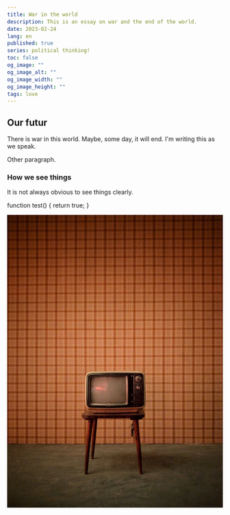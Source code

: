 ```yaml
---
title: War in the world
description: This is an essay on war and the end of the world.
date: 2023-02-24
lang: en
published: true
series: political thinking!
toc: false
og_image: ""
og_image_alt: ""
og_image_width: ""
og_image_height: ""
tags: love
---
```

<auto-toc></auto-toc>

## Our futur
There is war in this world. Maybe, some day, it will end. I'm writing this as we speak.

Other paragraph.

### How we see things
It is not always obvious to see things clearly.

<syntax-highlight language="js">
function test() {
  return true;
}
</syntax-highlight>

![A television on a small table with a retro wallpaper background.](./src/assets/images/TV.jpg)